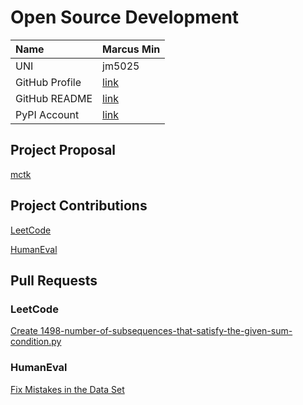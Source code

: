 # Open Source Development

| Name           | Marcus Min        |
|:--             |:--                |
| UNI            | jm5025            |
| GitHub Profile | [link](https://github.com/marcusm117) |
| GitHub README  | [link](https://github.com/marcusm117/marcusm117/blob/master/README.md) |
| PyPI Account   | [link](https://pypi.org/user/marcusm117/) |

## Project Proposal

[mctk](../projects/python/mctk.md)  

## Project Contributions

[LeetCode](https://github.com/neetcode-gh/leetcode)

[HumanEval](https://github.com/openai/human-eval)

## Pull Requests

### LeetCode

[Create 1498-number-of-subsequences-that-satisfy-the-given-sum-condition.py](https://github.com/neetcode-gh/leetcode/pull/2360)

### HumanEval

[Fix Mistakes in the Data Set](https://github.com/openai/human-eval/pull/23)

